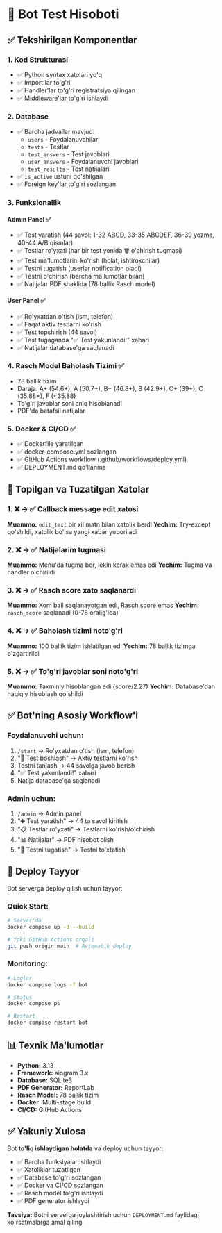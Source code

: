 # 🧪 Bot Test Hisoboti

## ✅ Tekshirilgan Komponentlar

### 1. **Kod Strukturasi**
- ✅ Python syntax xatolari yo'q
- ✅ Import'lar to'g'ri
- ✅ Handler'lar to'g'ri registratsiya qilingan
- ✅ Middleware'lar to'g'ri ishlaydi

### 2. **Database**
- ✅ Barcha jadvallar mavjud:
  - `users` - Foydalanuvchilar
  - `tests` - Testlar
  - `test_answers` - Test javoblari
  - `user_answers` - Foydalanuvchi javoblari
  - `test_results` - Test natijalari
- ✅ `is_active` ustuni qo'shilgan
- ✅ Foreign key'lar to'g'ri sozlangan

### 3. **Funksionallik**

#### Admin Panel ✅
- ✅ Test yaratish (44 savol: 1-32 ABCD, 33-35 ABCDEF, 36-39 yozma, 40-44 A/B qismlar)
- ✅ Testlar ro'yxati (har bir test yonida 🗑 o'chirish tugmasi)
- ✅ Test ma'lumotlarini ko'rish (holat, ishtirokchilar)
- ✅ Testni tugatish (userlar notification oladi)
- ✅ Testni o'chirish (barcha ma'lumotlar bilan)
- ✅ Natijalar PDF shaklida (78 ballik Rasch model)

#### User Panel ✅
- ✅ Ro'yxatdan o'tish (ism, telefon)
- ✅ Faqat aktiv testlarni ko'rish
- ✅ Test topshirish (44 savol)
- ✅ Test tugaganda "✅ Test yakunlandi!" xabari
- ✅ Natijalar database'ga saqlanadi

### 4. **Rasch Model Baholash Tizimi** ✅
- 78 ballik tizim
- Daraja: A+ (54.6+), A (50.7+), B+ (46.8+), B (42.9+), C+ (39+), C (35.88+), F (<35.88)
- To'g'ri javoblar soni aniq hisoblanadi
- PDF'da batafsil natijalar

### 5. **Docker & CI/CD** ✅
- ✅ Dockerfile yaratilgan
- ✅ docker-compose.yml sozlangan
- ✅ GitHub Actions workflow (.github/workflows/deploy.yml)
- ✅ DEPLOYMENT.md qo'llanma

## 🐛 Topilgan va Tuzatilgan Xatolar

### 1. ❌ → ✅ Callback message edit xatosi
**Muammo:** `edit_text` bir xil matn bilan xatolik berdi
**Yechim:** Try-except qo'shildi, xatolik bo'lsa yangi xabar yuboriladi

### 2. ❌ → ✅ Natijalarim tugmasi
**Muammo:** Menu'da tugma bor, lekin kerak emas edi
**Yechim:** Tugma va handler o'chirildi

### 3. ❌ → ✅ Rasch score xato saqlanardi
**Muammo:** Xom ball saqlanayotgan edi, Rasch score emas
**Yechim:** `rasch_score` saqlanadi (0-78 oralig'ida)

### 4. ❌ → ✅ Baholash tizimi noto'g'ri
**Muammo:** 100 ballik tizim ishlatilgan edi
**Yechim:** 78 ballik tizimga o'zgartirildi

### 5. ❌ → ✅ To'g'ri javoblar soni noto'g'ri
**Muammo:** Taxminiy hisoblangan edi (score/2.27)
**Yechim:** Database'dan haqiqiy hisoblash qo'shildi

## ✅ Bot'ning Asosiy Workflow'i

### Foydalanuvchi uchun:
1. `/start` → Ro'yxatdan o'tish (ism, telefon)
2. "📝 Test boshlash" → Aktiv testlarni ko'rish
3. Testni tanlash → 44 savolga javob berish
4. "✅ Test yakunlandi!" xabari
5. Natija database'ga saqlanadi

### Admin uchun:
1. `/admin` → Admin panel
2. "➕ Test yaratish" → 44 ta savol kiritish
3. "📋 Testlar ro'yxati" → Testlarni ko'rish/o'chirish
4. "📊 Natijalar" → PDF hisobot olish
5. "🛑 Testni tugatish" → Testni to'xtatish

## 🚀 Deploy Tayyor

Bot serverga deploy qilish uchun tayyor:

### Quick Start:
```bash
# Server'da
docker compose up -d --build

# Yoki GitHub Actions orqali
git push origin main  # Avtomatik deploy
```

### Monitoring:
```bash
# Loglar
docker compose logs -f bot

# Status
docker compose ps

# Restart
docker compose restart bot
```

## 📊 Texnik Ma'lumotlar

- **Python:** 3.13
- **Framework:** aiogram 3.x
- **Database:** SQLite3
- **PDF Generator:** ReportLab
- **Rasch Model:** 78 ballik tizim
- **Docker:** Multi-stage build
- **CI/CD:** GitHub Actions

## ✅ Yakuniy Xulosa

Bot **to'liq ishlaydigan holatda** va deploy uchun tayyor:

- ✅ Barcha funksiyalar ishlaydi
- ✅ Xatoliklar tuzatilgan
- ✅ Database to'g'ri sozlangan
- ✅ Docker va CI/CD sozlangan
- ✅ Rasch model to'g'ri ishlaydi
- ✅ PDF generator ishlaydi

**Tavsiya:** Botni serverga joylashtirish uchun `DEPLOYMENT.md` faylidagi ko'rsatmalarga amal qiling.
